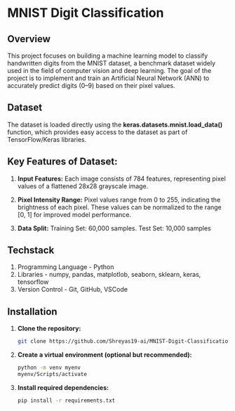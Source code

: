# MNIST Digit Classification

## **Overview**
This project focuses on building a machine learning model to classify handwritten digits from the MNIST dataset, a benchmark dataset widely used in the field of computer vision and deep learning. The goal of the project is to implement and train an Artificial Neural Network (ANN) to accurately predict digits (0–9) based on their pixel values.

## **Dataset**
The dataset is loaded directly using the **keras.datasets.mnist.load_data()** function, which provides easy access to the dataset as part of TensorFlow/Keras libraries.

## Key Features of Dataset:
1. **Input Features:** Each image consists of 784 features, representing pixel values of a flattened 28x28 grayscale image.

2. **Pixel Intensity Range:** Pixel values range from 0 to 255, indicating the brightness of each pixel. These values can be normalized to the range [0, 1] for improved model performance.

3. **Data Split:** Training Set: 60,000 samples. Test Set: 10,000 samples

## **Techstack**
1. Programming Language - Python
2. Libraries - numpy, pandas, matplotlob, seaborn, sklearn, keras, tensorflow
3. Version Control - Git, GitHub, VSCode

## Installation
1. **Clone the repository:**
   ```bash
   git clone https://github.com/Shreyas19-ai/MNIST-Digit-Classification.git
2. **Create a virtual environment (optional but recommended):** 
   ```bash
   python -m venv myenv  
   myenv/Scripts/activate 
3. **Install required dependencies:**
   ```bash
   pip install -r requirements.txt
